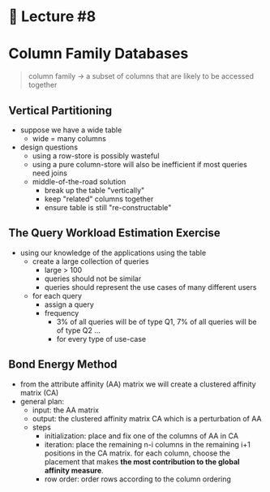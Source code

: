 📕 Lecture #8
===

# Column Family Databases
> column family -> a subset of columns that are likely to be accessed together

## Vertical Partitioning
- suppose we have a wide table
	- wide = many columns
- design questions
	- using a row-store is possibly wasteful
	- using a pure column-store will also be inefficient if most queries need joins
	- middle-of-the-road solution
		- break up the table "vertically"
		- keep "related" columns together
		- ensure table is still "re-constructable"

## The Query Workload Estimation Exercise
- using our knowledge of the applications using the table
	- create a large collection of queries
		- large > 100
		- queries should not be similar
		- queries should represent the use cases of many different users
	- for each query
		- assign a query
		- frequency
			- 3% of all queries will be of type Q1, 7% of all queries will be of type Q2 ...
			- for every type of use-case

## Bond Energy Method
- from the attribute affinity (AA) matrix we will create a clustered affinity matrix (CA)
- general plan:
	- input: the AA matrix
	- output: the clustered affinity matrix CA which is a perturbation of AA
	- steps
		- initialization: place and fix one of the columns of AA in CA
		- iteration: place the remaining n-i columns in the remaining i+1 positions in the CA matrix. for each column, choose the placement that makes **the most contribution to the global affinity measure**.
		- row order: order rows according to the column ordering